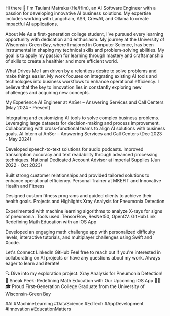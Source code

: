 Hi there 👋
I'm Taulant Matraku (He/Him), an AI Software Engineer with a passion for developing innovative AI business solutions. My expertise includes working with Langchain, ASR, CrewAI, and Ollama to create impactful AI applications.

About Me
As a first-generation college student, I've pursued every learning opportunity with dedication and enthusiasm. My journey at the University of Wisconsin-Green Bay, where I majored in Computer Science, has been instrumental in shaping my technical skills and problem-solving abilities. My goal is to apply my passion for learning through mastery and craftsmanship of skills to create a healthier and more efficient world.

What Drives Me
I am driven by a relentless desire to solve problems and make things easier. My work focuses on integrating existing AI tools and technologies into business workflows to enhance operational efficiency. I believe that the key to innovation lies in constantly exploring new challenges and acquiring new concepts.

My Experience
AI Engineer at AnSer – Answering Services and Call Centers (May 2024 - Present)

Integrating and customizing AI tools to solve complex business problems.
Leveraging large datasets for decision-making and process improvement.
Collaborating with cross-functional teams to align AI solutions with business goals.
AI Intern at AnSer – Answering Services and Call Centers (Dec 2023 - May 2024)

Developed speech-to-text solutions for audio podcasts.
Improved transcription accuracy and text readability through advanced processing techniques.
National Dedicated Account Advisor at Imperial Supplies (Jun 2022 - Oct 2023)

Built strong customer relationships and provided tailored solutions to enhance operational efficiency.
Personal Trainer at MKEFIT and Innovative Health and Fitness

Designed custom fitness programs and guided clients to achieve their health goals.
Projects and Highlights
Xray Analysis for Pneumonia Detection

Experimented with machine learning algorithms to analyze X-rays for signs of pneumonia.
Tools used: TensorFlow, ResNet50, OpenCV.
GitHub Link
Redefining Math Education with an iOS App

Developed an engaging math challenge app with personalized difficulty levels, interactive tutorials, and multiplayer challenges using Swift and Xcode.


Let's Connect
LinkedIn
GitHub
Feel free to reach out if you're interested in collaborating on AI projects or have any questions about my work. Always eager to learn and iterate!

🔍 Dive into my exploration project: Xray Analysis for Pneumonia Detection!
🚀 Sneak Peek: Redefining Math Education with Our Upcoming iOS App 🧠📲
🎓 Proud First-Generation College Graduate from the University of Wisconsin-Green Bay

#AI #MachineLearning #DataScience #EdTech #AppDevelopment #Innovation #EducationMatters